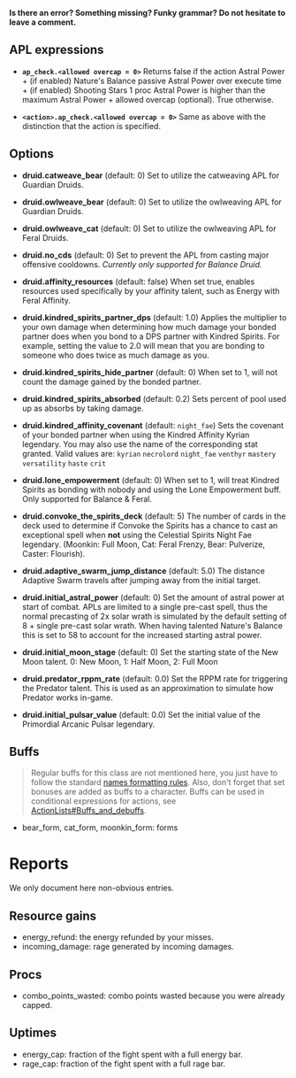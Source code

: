 **Is there an error? Something missing? Funky grammar? Do not hesitate to leave a comment.**

## APL expressions

* **`ap_check.<allowed overcap = 0>`** Returns false if the action Astral Power + (if enabled) Nature's Balance passive Astral Power over execute time + (if enabled) Shooting Stars 1 proc Astral Power is higher than the maximum Astral Power + allowed overcap (optional). True otherwise.

* **`<action>.ap_check.<allowed overcap = 0>`** Same as above with the distinction that the action is specified.

## Options
* **druid.catweave_bear** (default: 0) Set to utilize the catweaving APL for Guardian Druids.

* **druid.owlweave_bear** (default: 0) Set to utilize the owlweaving APL for Guardian Druids.

* **druid.owlweave_cat** (default: 0) Set to utilize the owlweaving APL for Feral Druids.

* **druid.no_cds** (default: 0) Set to prevent the APL from casting major offensive cooldowns. *Currently only supported for Balance Druid.*

* **druid.affinity_resources** (default: false) When set true, enables resources used specifically by your affinity talent, such as Energy with Feral Affinity.

* **druid.kindred_spirits_partner_dps** (default: 1.0) Applies the multiplier to your own damage when determining how much damage your bonded partner does when you bond to a DPS partner with Kindred Spirits. For example, setting the value to 2.0 will mean that you are bonding to someone who does twice as much damage as you.

* **druid.kindred_spirits_hide_partner** (default: 0) When set to 1, will not count the damage gained by the bonded partner.

* **druid.kindred_spirits_absorbed** (default: 0.2) Sets percent of pool used up as absorbs by taking damage.

* **druid.kindred_affinity_covenant** (default: `night_fae`) Sets the covenant of your bonded partner when using the Kindred Affinity Kyrian legendary. You may also use the name of the corresponding stat granted. Valid values are: `kyrian` `necrolord` `night_fae` `venthyr` `mastery` `versatility` `haste` `crit`

* **druid.lone_empowerment** (default: 0) When set to 1, will treat Kindred Spirits as bonding with nobody and using the Lone Empowerment buff. Only supported for Balance & Feral.

* **druid.convoke_the_spirits_deck** (default: 5) The number of cards in the deck used to determine if Convoke the Spirits has a chance to cast an exceptional spell when **not** using the Celestial Spirits Night Fae legendary. (Moonkin: Full Moon, Cat: Feral Frenzy, Bear: Pulverize, Caster: Flourish).

* **druid.adaptive_swarm_jump_distance** (default: 5.0) The distance Adaptive Swarm travels after jumping away from the initial target.

* **druid.initial_astral_power** (default: 0) Set the amount of astral power at start of combat. APLs are limited to a single pre-cast spell, thus the normal precasting of 2x solar wrath is simulated by the default setting of 8 + single pre-cast solar wrath. When having talented Nature's Balance this is set to 58 to account for the increased starting astral power.

* **druid.initial_moon_stage** (default: 0) Set the starting state of the New Moon talent. 0: New Moon, 1: Half Moon, 2: Full Moon

* **druid.predator_rppm_rate** (default: 0.0) Set the RPPM rate for triggering the Predator talent. This is used as an approximation to simulate how Predator works in-game.

* **druid.initial_pulsar_value** (default: 0.0) Set the initial value of the Primordial Arcanic Pulsar legendary.

## Buffs
> Regular buffs for this class are not mentioned here, you just have to follow the standard [names formatting rules](TextualConfigurationInterface#Names_formatting.md). Also, don't forget that set bonuses are added as buffs to a character. Buffs can be used in conditional expressions for actions, see [ActionLists#Buffs\_and\_debuffs](ActionLists#Buffs_and_debuffs).

  * bear\_form, cat\_form, moonkin\_form: forms

# Reports
We only document here non-obvious entries.

## Resource gains
  * energy\_refund: the energy refunded by your misses.
  * incoming\_damage: rage generated by incoming damages.

## Procs
  * combo\_points\_wasted: combo points wasted because you were already capped.

## Uptimes
  * energy\_cap: fraction of the fight spent with a full energy bar.
  * rage\_cap: fraction of the fight spent with a full rage bar.